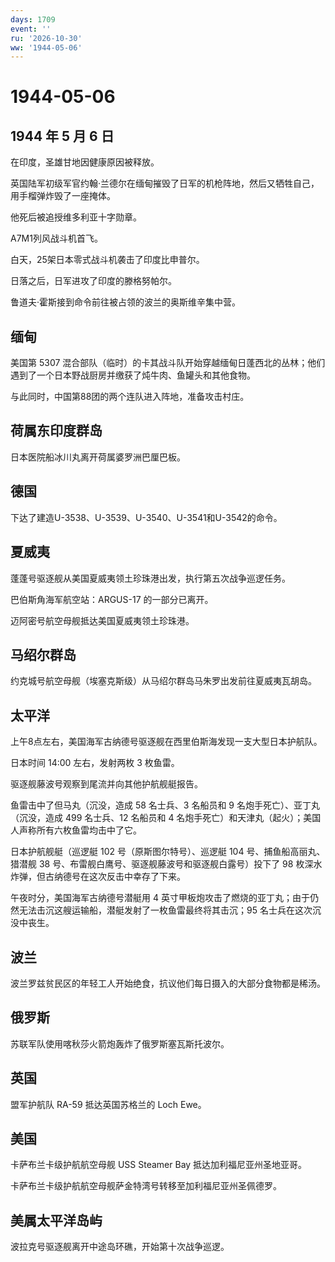 ```yaml
---
days: 1709
event: ''
ru: '2026-10-30'
ww: '1944-05-06'
---
```


# 1944-05-06

## 1944 年 5 月 6 日

在印度，圣雄甘地因健康原因被释放。

英国陆军初级军官约翰·兰德尔在缅甸摧毁了日军的机枪阵地，然后又牺牲自己，用手榴弹炸毁了一座掩体。

他死后被追授维多利亚十字勋章。

A7M1列风战斗机首飞。

白天，25架日本零式战斗机袭击了印度比申普尔。

日落之后，日军进攻了印度的滕格努帕尔。

鲁道夫·霍斯接到命令前往被占领的波兰的奥斯维辛集中营。

## 缅甸

美国第 5307
混合部队（临时）的卡其战斗队开始穿越缅甸日蓬西北的丛林；他们遇到了一个日本野战厨房并缴获了炖牛肉、鱼罐头和其他食物。

与此同时，中国第88团的两个连队进入阵地，准备攻击村庄。

## 荷属东印度群岛

日本医院船冰川丸离开荷属婆罗洲巴厘巴板。

## 德国

下达了建造U-3538、U-3539、U-3540、U-3541和U-3542的命令。

## 夏威夷

蓬蓬号驱逐舰从美国夏威夷领土珍珠港出发，执行第五次战争巡逻任务。

巴伯斯角海军航空站：ARGUS-17 的一部分已离开。

迈阿密号航空母舰抵达美国夏威夷领土珍珠港。

## 马绍尔群岛

约克城号航空母舰（埃塞克斯级）从马绍尔群岛马朱罗出发前往夏威夷瓦胡岛。

## 太平洋

上午8点左右，美国海军古纳德号驱逐舰在西里伯斯海发现一支大型日本护航队。

日本时间 14:00 左右，发射两枚 3 枚鱼雷。

驱逐舰藤波号观察到尾流并向其他护航舰艇报告。

鱼雷击中了但马丸（沉没，造成 58 名士兵、3 名船员和 9
名炮手死亡）、亚丁丸（沉没，造成 499 名士兵、12 名船员和 4
名炮手死亡）和天津丸（起火）；美国人声称所有六枚鱼雷均击中了它。

日本护航舰艇（巡逻艇 102 号（原斯图尔特号）、巡逻艇 104
号、捕鱼船高丽丸、猎潜舰 38
号、布雷舰白鹰号、驱逐舰藤波号和驱逐舰白露号）投下了 98
枚深水炸弹，但古纳德号在这次反击中幸存了下来。

午夜时分，美国海军古纳德号潜艇用 4
英寸甲板炮攻击了燃烧的亚丁丸；由于仍然无法击沉这艘运输船，潜艇发射了一枚鱼雷最终将其击沉；95
名士兵在这次沉没中丧生。

## 波兰

波兰罗兹贫民区的年轻工人开始绝食，抗议他们每日摄入的大部分食物都是稀汤。

## 俄罗斯

苏联军队使用喀秋莎火箭炮轰炸了俄罗斯塞瓦斯托波尔。

## 英国

盟军护航队 RA-59 抵达英国苏格兰的 Loch Ewe。

## 美国

卡萨布兰卡级护航航空母舰 USS Steamer Bay 抵达加利福尼亚州圣地亚哥。

卡萨布兰卡级护航航空母舰萨金特湾号转移至加利福尼亚州圣佩德罗。

## 美属太平洋岛屿

波拉克号驱逐舰离开中途岛环礁，开始第十次战争巡逻。